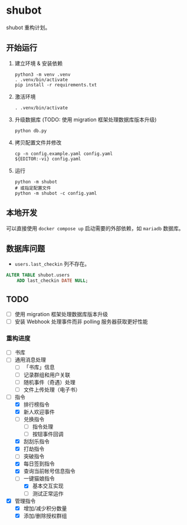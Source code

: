 # shubot

shubot 重构计划。

## 开始运行

1. 建立环境 & 安装依赖

   ```shell
   python3 -m venv .venv
   . .venv/bin/activate
   pip install -r requirements.txt
   ```

2. 激活环境

   ```shell
   . .venv/bin/activate
   ```

3. 升级数据库 (TODO: 使用 migration 框架处理数据库版本升级)

   ```shell
   python db.py
   ```

4. 拷贝配置文件并修改

   ```shell
   cp -n config.example.yaml config.yaml
   ${EDITOR:-vi} config.yaml
   ```

5. 运行

   ```shell
   python -m shubot
   # 或指定配置文件
   python -m shubot -c config.yaml
   ```

## 本地开发

可以直接使用 `docker compose up` 启动需要的外部依赖，如 `mariadb` 数据库。

## 数据库问题

- `users.last_checkin` 列不存在。

```sql
ALTER TABLE shubot.users
    ADD last_checkin DATE NULL;
```

## TODO

- [ ] 使用 migration 框架处理数据库版本升级
- [ ] 安装 Webhook 处理事件而非 polling 服务器获取更好性能

### 重构进度

- [ ] 书库
- [ ] 通用消息处理
    - [ ] 「书库」信息
    - [ ] 记录群组和用户关联
    - [ ] 随机事件（奇遇）处理
    - [ ] 文件上传处理（电子书）
- [ ] 指令
    - [x] 排行榜指令
    - [x] 新人欢迎事件
    - [ ] 兑换指令
        - [ ] 指令处理
        - [ ] 按钮事件回调
    - [x] 刮刮乐指令
    - [x] 打劫指令
    - [ ] 突破指令
    - [x] 每日签到指令
    - [x] 查询当前帐号信息指令
    - [ ] 一键猫娘指令
        - [x] 基本交互实现
        - [ ] 测试正常运作
- [x] 管理指令
    - [x] 增加/减少积分数量
    - [x] 添加/删除授权群组
